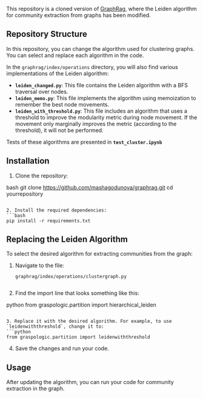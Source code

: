 This repository is a cloned version of [GraphRag](https://github.com/microsoft/graphrag), where the Leiden algorithm for community extraction from graphs has been modified.

## Repository Structure

In this repository, you can change the algorithm used for clustering graphs. You can select and replace each algorithm in the code. 

In the `graphrag/index/operations` directory, you will also find various implementations of the Leiden algorithm:

- **`leiden_changed.py`**: This file contains the Leiden algorithm with a BFS traversal over nodes.
- **`leiden_memo.py`**: This file implements the algorithm using memoization to remember the best node movements.
- **`leiden_with_threshold.py`**: This file includes an algorithm that uses a threshold to improve the modularity metric during node movement. If the movement only marginally improves the metric (according to the threshold), it will not be performed.

Tests of these algorithms are presented in  **`test_cluster.ipynb`**

## Installation

1. Clone the repository:
   
bash
   git clone https://github.com/mashagodunova/graphrag.git
   cd yourrepository
   ```

2. Install the required dependencies:
   ```bash
   pip install -r requirements.txt
   ```

## Replacing the Leiden Algorithm

To select the desired algorithm for extracting communities from the graph:

1. Navigate to the file:
   ```
   graphrag/index/operations/clustergraph.py
   

2. Find the import line that looks something like this:
   
python
   from graspologic.partition import hierarchical_leiden
   ```

3. Replace it with the desired algorithm. For example, to use `leidenwiththreshold`, change it to:
   ```python
   from graspologic.partition import leidenwiththreshold
   ```

4. Save the changes and run your code.

## Usage

After updating the algorithm, you can run your code for community extraction in the graph.

